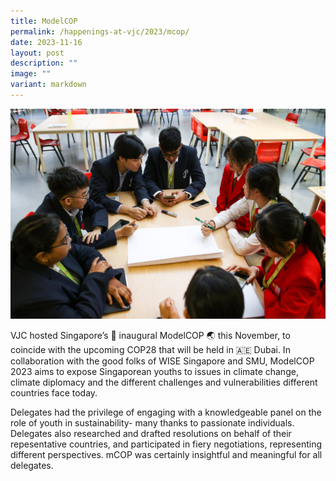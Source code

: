 ```yaml
---
title: ModelCOP
permalink: /happenings-at-vjc/2023/mcop/
date: 2023-11-16
layout: post
description: ""
image: ""
variant: markdown
---
```

![](/images/Happening%20at%20VJC/2023mCOP_LR.jpg)

VJC hosted Singapore’s 💫 inaugural ModelCOP 🌏 this November, to coincide with the upcoming COP28 that will be held in 🇦🇪 Dubai. In collaboration with the good folks of WISE Singapore and SMU, ModelCOP 2023 aims to expose Singaporean youths to issues in climate change, climate diplomacy and the different challenges and vulnerabilities different countries face today.   
  
Delegates had the privilege of engaging with a knowledgeable panel on the role of youth in sustainability- many thanks to passionate individuals. Delegates also researched and drafted resolutions on behalf of their repesentative countries, and participated in fiery negotiations, representing different perspectives. mCOP was certainly insightful and meaningful for all delegates.